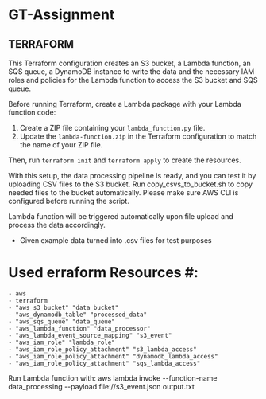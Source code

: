 # GT-Assignment #

## TERRAFORM ##
This Terraform configuration creates an S3 bucket, a Lambda function, an SQS queue, a DynamoDB instance to write the data and the necessary IAM roles and policies for the Lambda function to access the S3 bucket and SQS queue.

Before running Terraform, create a Lambda package with your Lambda function code:

1. Create a ZIP file containing your `lambda_function.py` file.
2. Update the `lambda-function.zip` in the Terraform configuration to match the name of your ZIP file.

Then, run `terraform init` and `terraform apply` to create the resources.

With this setup, the data processing pipeline is ready, and you can test it by uploading CSV files to the S3 bucket. Run copy_csvs_to_bucket.sh to copy needed files to the bucket automatically. Please make sure AWS CLI is configured before running the script. 

Lambda function will be triggered automatically upon file upload and process the data accordingly.

- Given example data turned into .csv files for test purposes

# Used erraform Resources #: 
```
- aws
- terraform
- "aws_s3_bucket" "data_bucket"
- "aws_dynamodb_table" "processed_data"
- "aws_sqs_queue" "data_queue"
- "aws_lambda_function" "data_processor"
- "aws_lambda_event_source_mapping" "s3_event"
- "aws_iam_role" "lambda_role"
- "aws_iam_role_policy_attachment" "s3_lambda_access"
- "aws_iam_role_policy_attachment" "dynamodb_lambda_access"
- "aws_iam_role_policy_attachment" "sqs_lambda_access"
```

Run Lambda function with:
aws lambda invoke --function-name data_processing --payload file://s3_event.json output.txt

